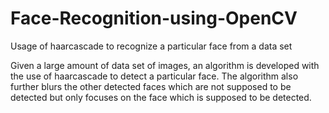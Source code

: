 # Face-Recognition-using-OpenCV
Usage of haarcascade to recognize a particular face from a data set

Given a large amount of data set of images, an algorithm is developed with the use of haarcascade to detect a particular face. The algorithm also further blurs the other detected faces which are not supposed to be detected but only focuses on the face which is supposed to be detected.
